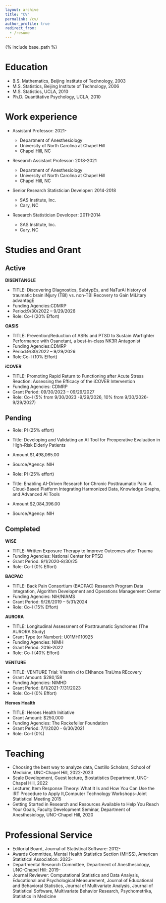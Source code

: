 ```yaml
---
layout: archive
title: "CV"
permalink: /cv/
author_profile: true
redirect_from:
  - /resume
---
```


{% include base_path %}

Education
======
* B.S. Mathematics, Beijing Institute of Technology, 2003
* M.S. Statistics, Beijing Institute of Technology, 2006
* M.S. Statistics, UCLA, 2010 
* Ph.D. Quantitative Psychology, UCLA, 2010 

Work experience
======
* Assistant Professor: 2021-
  * Department of Anesthesiology
  * University of North Carolina at Chapel Hill
  * Chapel Hill, NC
  
* Research Assistant Professor: 2018-2021
  * Department of Anesthesiology
  * University of North Carolina at Chapel Hill
  * Chapel Hill, NC

* Senior Research Statistician Developer: 2014-2018
  * SAS Institute, Inc.
  * Cary, NC

* Research Statistician Developer: 2011-2014
  * SAS Institute, Inc.
  * Cary, NC 
  
Studies and Grant
======

Active
------

**DISENTANGLE**
* TITLE: Discovering DIagnostics, SubtypEs, and NaTurAl history of traumatic brain iNjury (TBI) vs. non-TBI Recovery to Gain MiLitary advantagE
* Funding Agencies:CDMRP
* Period:9/30/2022 – 9/29/2026
* Role: Co-I (20% Effort)

**OASIS**
* TITLE: Prevention/Reduction of ASRs and PTSD to Sustain Warfighter Performance with Osanetant, a best-in-class NK3R Antagonist
* Funding Agencies:CDMRP
* Period:9/30/2022 – 9/29/2026
* Role:Co-I (10% Effort)

**iCOVER**
* TITLE:  Promoting Rapid Return to Functioning after Acute Stress Reaction: Assessing the Efficacy of the iCOVER Intervention
* Funding Agencies: CDMRP
* Grant Period: 09/30/2023 – 09/29/2027
* Role: Co-I (5% from 9/30/2023 -9/29/2026, 10% from 9/30/2026-9/29/2027)


Pending
------

* Role: PI (25% effort)
* Title: Developing and Validating an AI Tool for Preoperative Evaluation in High-Risk Elderly Patients
* Amount $1,498,065.00
* Source/Agency: NIH

* Role: PI (25% effort)
* Title: Enabling AI-Driven Research for Chronic Posttraumatic Pain: A Cloud-Based Platform Integrating Harmonized Data, Knowledge Graphs, and Advanced AI Tools
* Amount $2,084,396.00
* Source/Agency: NIH


Completed
------

**WISE**
* TITLE: Written Exposure Therapy to Improve Outcomes after Trauma
* Funding Agencies: National Center for PTSD
* Grant Period: 9/1/2020-8/30/25
* Role: Co-I (0% Effort)

**BACPAC**
* TITLE:  Back Pain Consortium (BACPAC) Research Program Data Integration, Algorithm Development and Operations Management Center 
* Funding Agencies: NIH/NIAMS
* Grant Period: 9/26/2019 – 5/31/2024
* Role: Co-I (15% Effort)

**AURORA**
* TITLE: Longitudinal Assessment of Posttraumatic Syndromes (The AURORA Study)
* Grant Type (or Number): 	U01MH110925
* Funding Agencies:	NIMH
* Grant Period:	2016-2022 
* Role: Co-I (40% Effort)

**VENTURE**
* TITLE: VENTURE Trial: Vitamin d to ENhance TraUma REcovery
* Grant Amount: $280,158
* Funding Agencies: NIMHD
* Grant Period: 8/1/2021-7/31/2023
* Role: Co-I (0% Effort)

**Heroes Health**
* TITLE: 		Heroes Health Initiative
* Grant Amount: 	$250,000
* Funding Agencies: 	The Rockefeller Foundation
* Grant Period:	7/1/2020 - 6/30/2021
* Role:		Co-I (0%)

Teaching
======
* Choosing the best way to analyze data, Castillo Scholars, School of Medicine, UNC-Chapel Hill, 2022-2023
* Scale Development, Guest lecture, Biostatistics Department, UNC-Chapel Hill, 2022
* Lecturer, Item Response Theory: What It Is and How You Can Use the IRT Procedure to Apply It,Computer Technology Workshops-Joint Statistical Meeting 2015
* Getting Started in Research and Resources Available to Help You Reach Your Goals, Faculty   Development Seminar, Department of Anesthesiology, UNC-Chapel Hill, 2020

Professional Service
======
* Editorial Board, Journal of Statistical Software: 2012-
* Awards Committee, Mental Health Statistics Section (MHSS), American Statistical Association: 2023-
* Departmental Research Committee, Department of Anesthesiology, UNC-Chapel Hill: 2019-
* Journal Reviewer: Computational Statistics and Data Analysis, Educational and Psychological Measurement, Journal of Educational and Behavioral Statistics, Journal of Multivariate Analysis, Journal of Statistical Software, Multivariate Behavior Research, Psychometrika, Statistics in Medicine